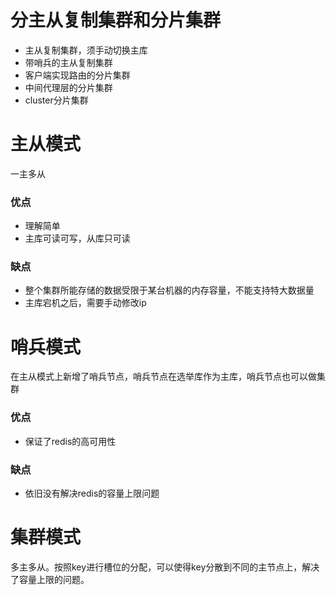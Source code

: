 # 分主从复制集群和分片集群
- 主从复制集群，须手动切换主库
- 带哨兵的主从复制集群
- 客户端实现路由的分片集群
- 中间代理层的分片集群
- cluster分片集群


# 主从模式
一主多从
### 优点
- 理解简单
- 主库可读可写，从库只可读
### 缺点
- 整个集群所能存储的数据受限于某台机器的内存容量，不能支持特大数据量
- 主库宕机之后，需要手动修改ip
# 哨兵模式
在主从模式上新增了哨兵节点，哨兵节点在选举库作为主库，哨兵节点也可以做集群
### 优点
- 保证了redis的高可用性
### 缺点
- 依旧没有解决redis的容量上限问题


# 集群模式
多主多从。按照key进行槽位的分配，可以使得key分散到不同的主节点上，解决了容量上限的问题。